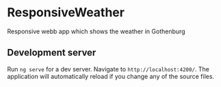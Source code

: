 # ResponsiveWeather

Responsive webb app which shows the weather in Gothenburg

## Development server

Run `ng serve` for a dev server. Navigate to `http://localhost:4200/`. The application will automatically reload if you change any of the source files.
